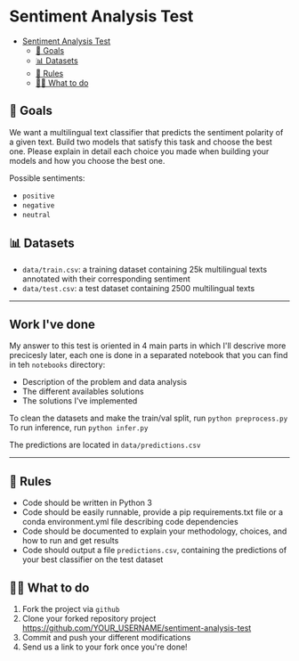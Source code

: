 # Sentiment Analysis Test

- [Sentiment Analysis Test](#sentiment-analysis-test)
  - [🎯 Goals](#user-content--goals)
  - [📊 Datasets](#user-content--datasets)
  - [📖 Rules](#user-content--rules)
  - [👩‍💻 What to do](#user-content--what-to-do)

## 🎯 Goals

We want a multilingual text classifier that predicts the sentiment polarity of a given text.
Build two models that satisfy this task and choose the best one.
Please explain in detail each choice you made when building your models and how you choose the best one.

Possible sentiments:
* `positive`
* `negative`
* `neutral`

## 📊 Datasets

* `data/train.csv`: a training dataset containing 25k multilingual texts annotated with their corresponding sentiment
* `data/test.csv`: a test dataset containing 2500 multilingual texts

-------

## Work I've done

My answer to this test is oriented in 4 main parts in which I'll descrive more precicesly later, each one is done in a separated notebook that you can find in teh `notebooks` directory:
- Description of the problem and data analysis
- The different availables solutions
- The solutions I've implemented

To clean the datasets and make the train/val split, run ```python preprocess.py```
To run inference, run `python infer.py`

The predictions are located in `data/predictions.csv`

--------


## 📖 Rules

* Code should be written in Python 3
* Code should be easily runnable, provide a pip requirements.txt file or a conda environment.yml file describing code dependencies
* Code should be documented to explain your methodology, choices, and how to run and get results
* Code should output a file `predictions.csv`, containing the predictions of your best classifier on the test dataset

## 👩‍💻 What to do

1. Fork the project via `github`
2. Clone your forked repository project https://github.com/YOUR_USERNAME/sentiment-analysis-test
3. Commit and push your different modifications
4. Send us a link to your fork once you're done!

